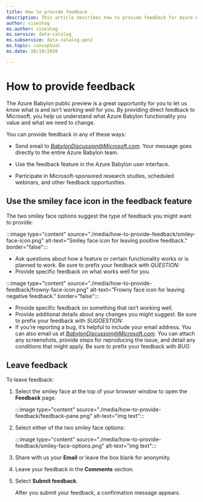 ```yaml
---
title: How to provide feedback
description: This article describes how to provide feedback for Azure Babylon. 
author: viseshag
ms.author: viseshag
ms.service: data-catalog
ms.subservice: data-catalog-gen2
ms.topic: conceptual
ms.date: 10/19/2020

---
```

# How to provide feedback

The Azure Babylon public preview is a great opportunity for you to let us know what is and isn't working well for you. By providing direct feedback to Microsoft, you help us understand what Azure Babylon functionality you value and what we need to change.

You can provide feedback in any of these ways:

* Send email to *BabylonDiscussion@Microsoft.com*. Your message goes directly to the entire Azure Babylon team.

* Use the feedback feature in the Azure Babylon user interface.

* Participate in Microsoft-sponsored research studies, scheduled webinars, and other feedback opportunities.

## Use the smiley face icon in the feedback feature

The two smiley face options suggest the type of feedback you might want to provide:

:::image type="content" source="./media/how-to-provide-feedback/smiley-face-icon.png" alt-text="Smiley face icon for leaving positive feedback." border="false":::

* Ask questions about how a feature or certain functionality works or is planned to work. Be sure to prefix your feedback with *QUESTION:*
* Provide specific feedback on what works well for you.

:::image type="content" source="./media/how-to-provide-feedback/frowny-face-icon.png" alt-text="Frowny face icon for leaving negative feedback." border="false":::

* Provide specific feedback on something that isn’t working well.
* Provide additional details about any changes you might suggest. Be sure to prefix your feedback with *SUGGESTION:*
* If you’re reporting a bug, it’s helpful to include your email address. You can also email us at *BabylonDiscussion@Microsoft.com*. You can attach any screenshots, provide steps for reproducing the issue, and detail any conditions that might apply. Be sure to prefix your feedback with *BUG:*

## Leave feedback

To leave feedback:

1. Select the smiley face at the top of your browser window to open the **Feedback** page.

   :::image type="content" source="./media/how-to-provide-feedback/feedback-pane.png" alt-text="img text":::

1. Select either of the two smiley face options:

   :::image type="content" source="./media/how-to-provide-feedback/smiley-face-options.png" alt-text="img text":::

1. Share with us your **Email** or leave the box blank for anonymity.

1. Leave your feedback in the **Comments** section.

1. Select **Submit feedback**.

   After you submit your feedback, a confirmation message appears.
